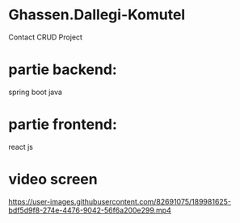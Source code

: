 # Ghassen.Dallegi-Komutel
 
Contact CRUD Project
# partie backend:
spring boot java
# partie frontend:
react js
# video screen
https://user-images.githubusercontent.com/82691075/189981625-bdf5d9f8-274e-4476-9042-56f6a200e299.mp4
